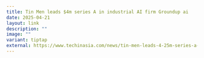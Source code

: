 ```yaml
---
title: Tin Men leads $4m series A in industrial AI firm Groundup ai
date: 2025-04-21
layout: link
description: ""
image: ""
variant: tiptap
external: https://www.techinasia.com/news/tin-men-leads-4-25m-series-a-in-industrial-ai-firm-groundup-ai
---
```

